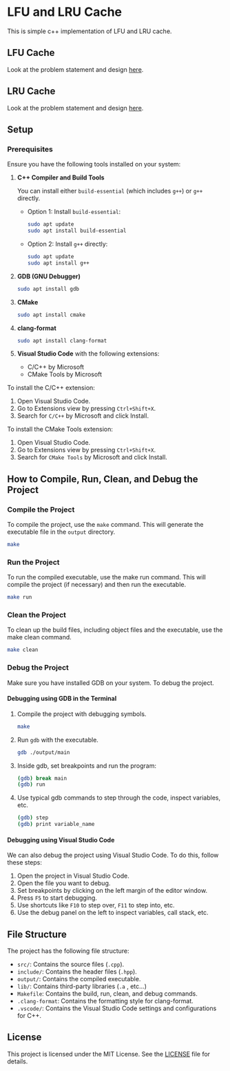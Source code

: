 # LFU and LRU Cache

This is simple c++ implementation of LFU and LRU cache.

## LFU Cache

Look at the problem statement and design [here](docs/lfu-cache.md).

## LRU Cache

Look at the problem statement and design [here](docs/lru-cache.md).

## Setup

### Prerequisites

Ensure you have the following tools installed on your system:

1. **C++ Compiler and Build Tools**

   You can install either `build-essential` (which includes `g++`) or `g++` directly.

   - Option 1: Install `build-essential`:

     ```sh
     sudo apt update
     sudo apt install build-essential
     ```

   - Option 2: Install `g++` directly:

     ```sh
     sudo apt update
     sudo apt install g++
     ```

2. **GDB (GNU Debugger)**

   ```sh
   sudo apt install gdb
   ```

3. **CMake**

   ```sh
   sudo apt install cmake
   ```

4. **clang-format**

   ```sh
   sudo apt install clang-format
   ```

5. **Visual Studio Code** with the following extensions:
   - C/C++ by Microsoft
   - CMake Tools by Microsoft

To install the C/C++ extension:

1. Open Visual Studio Code.
2. Go to Extensions view by pressing `Ctrl+Shift+X`.
3. Search for `C/C++` by Microsoft and click Install.

To install the CMake Tools extension:

1. Open Visual Studio Code.
2. Go to Extensions view by pressing `Ctrl+Shift+X`.
3. Search for `CMake Tools` by Microsoft and click Install.

## How to Compile, Run, Clean, and Debug the Project

### Compile the Project

To compile the project, use the `make` command. This will generate the executable file in the `output` directory.

```sh
make
```

### Run the Project

To run the compiled executable, use the make run command. This will compile the project (if necessary) and then run the executable.

```sh
make run
```

### Clean the Project

To clean up the build files, including object files and the executable, use the make clean command.

```sh
make clean
```

### Debug the Project

Make sure you have installed GDB on your system. To debug the project.

#### Debugging using GDB in the Terminal

1. Compile the project with debugging symbols.

   ```sh
   make
   ```

2. Run `gdb` with the executable.

   ```sh
   gdb ./output/main
   ```

3. Inside gdb, set breakpoints and run the program:

   ```sh
   (gdb) break main
   (gdb) run
   ```

4. Use typical gdb commands to step through the code, inspect variables, etc.

   ```sh
   (gdb) step
   (gdb) print variable_name
   ```

#### Debugging using Visual Studio Code

We can also debug the project using Visual Studio Code. To do this, follow these steps:

1. Open the project in Visual Studio Code.
2. Open the file you want to debug.
3. Set breakpoints by clicking on the left margin of the editor window.
4. Press `F5` to start debugging.
5. Use shortcuts like `F10` to step over, `F11` to step into, etc.
6. Use the debug panel on the left to inspect variables, call stack, etc.

## File Structure

The project has the following file structure:

- `src/`: Contains the source files (`.cpp`).
- `include/`: Contains the header files (`.hpp`).
- `output/`: Contains the compiled executable.
- `lib/`: Contains third-party libraries (`.a` , etc...)
- `Makefile`: Contains the build, run, clean, and debug commands.
- `.clang-format`: Contains the formatting style for clang-format.
- `.vscode/`: Contains the Visual Studio Code settings and configurations for C++.

## License

This project is licensed under the MIT License. See the [LICENSE](LICENSE) file for details.
